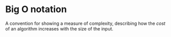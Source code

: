 # Big O notation

A convention for showing a measure of complexity, describing how the *cost* of an algorithm increases with the size of the input.
